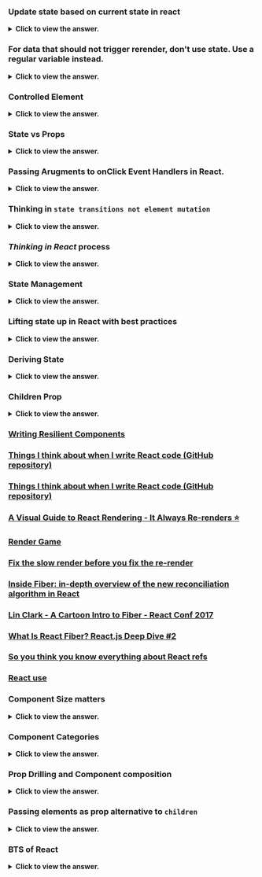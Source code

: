 ### Update state based on current state in react

<details>
  <summary> <b>Click to view the answer.</b> </summary>

- In React, when you need to update state based on the current state, it's recommended to use the functional form of setState() rather than relying on the previous state directly.

- This ensures that you're working with the most up-to-date state value and avoids potential issues related to asynchronous state updates.

**Here's an example to illustrate the potential issue:**

```javascript
import React, { useState } from "react";

function Counter() {
  const [count, setCount] = useState(0);

  const incrementCount = () => {
    setCount(count + 1); // Incorrect: Using count directly
  };

  const decrementCount = () => {
    setCount(count - 1); // Incorrect: Using count directly
  };

  return (
    <div>
      <h2>Count: {count}</h2>
      <button onClick={incrementCount}>Increment</button>
      <button onClick={decrementCount}>Decrement</button>
    </div>
  );
}

export default Counter;
```

- In this example, if the "Decrement" button is clicked multiple times in quick succession, React might batch the state updates, and `count` might not reflect the latest state value.

- As a result, you might not get the expected behavior of decrementing the count by 1 each time.

- To ensure that you're working with the most up-to-date state value, _it's best practice to use the functional form of `setState()` and rely on the previous state value provided as an argument to the updater function_:

```javascript
import React, { useState } from "react";

function Counter() {
  const [count, setCount] = useState(0);

  const incrementCount = () => {
    setCount((prevCount) => prevCount + 1); // Correct: Using functional form of setState
  };

  const decrementCount = () => {
    setCount((prevCount) => prevCount - 1); // Correct: Using functional form of setState
  };

  return (
    <div>
      <h2>Count: {count}</h2>
      <button onClick={incrementCount}>Increment</button>
      <button onClick={decrementCount}>Decrement</button>
    </div>
  );
}

export default Counter;
```

- Using the functional form of `setState()` ensures that you're always working with the most up-to-date state value, avoiding potential issues related to stale state or race conditions.

- It's a recommended best practice when updating state based on the current state value in React components.

</details>

### For data that should not trigger rerender, don't use state. Use a regular variable instead.

<details>
  <summary> <b>Click to view the answer.</b> </summary>

- When managing state in React, it's essential to differentiate between data that should trigger re-renders and data that should not.

- In React, changes to state or props typically trigger component re-renders, which can impact performance if unnecessary re-renders occur.

_Here's a breakdown of the concept:
_

1. **State vs. Regular Variables**:
   ![image](https://github.com/SanjeebLama/learning-in-public/assets/51410633/65edaaa6-ad20-48a0-9423-30cc07bd5db6)

   - State (managed via `useState` hook or `this.state` in class components) is used for data that influences the component's appearance or behavior and should trigger re-renders when updated.
   - Regular variables (declared using `let` or `const` outside the component function or class) are used for data that doesn't affect the component's rendering and doesn't need to trigger re-renders.

2. **Avoid Unnecessary Re-Renders**:

   - If data doesn't affect the component's rendering, there's no need to store it in state. Using state for such data can lead to unnecessary re-renders when that data changes, even if those changes don't impact the UI.
   - By using regular variables for non-rendering data, you can prevent unnecessary re-renders and optimize the performance of your React components.

3. **Example**:

   ```javascript
   import React from "react";

   function Counter() {
     // State for count, which affects the rendering
     const [count, setCount] = React.useState(0);

     // Regular variable for non-rendering data (does not trigger re-renders)
     const incrementAmount = 5;

     const incrementCount = () => {
       setCount((prevCount) => prevCount + incrementAmount);
     };

     return (
       <div>
         <h2>Count: {count}</h2>
         <button onClick={incrementCount}>Increment</button>
       </div>
     );
   }

   export default Counter;
   ```

- In this example, `count` is stored in state because it affects the rendering of the `Counter` component.
- However, `incrementAmount` is a regular variable because it doesn't influence the component's appearance or behavior and doesn't need to trigger re-renders.
- By using a regular variable for `incrementAmount`, we avoid unnecessary re-renders caused by changes to this value.

</details>

### Controlled Element

<details>
  <summary> <b>Click to view the answer.</b> </summary>

- Controlled components in React are form elements whose values are controlled by _React state_.

- This means that the value of the input element is controlled by React's state, and any changes to the input value are handled by updating the state.

- Controlled components offer a powerful way to manage form data and ensure that the state and UI remain synchronized.

**Here's an example of how to create a controlled component in React and some best practices to follow:**

```jsx
import React, { useState } from "react";

function ControlledForm() {
  // Initialize state for form input
  const [formData, setFormData] = useState({
    username: "",
    email: "",
  });

  // Event handler for input changes
  const handleChange = (event) => {
    // Update state with new input value
    setFormData({
      ...formData,
      [event.target.name]: event.target.value,
    });
  };

  // Event handler for form submission
  const handleSubmit = (event) => {
    event.preventDefault();
    // Handle form submission with current form data
    console.log("Form submitted:", formData);
  };

  return (
    <form onSubmit={handleSubmit}>
      <label>
        Username:
        <input
          type="text"
          name="username"
          value={formData.username}
          onChange={handleChange}
        />
      </label>
      <br />
      <label>
        Email:
        <input
          type="email"
          name="email"
          value={formData.email}
          onChange={handleChange}
        />
      </label>
      <br />
      <button type="submit">Submit</button>
    </form>
  );
}

export default ControlledForm;
```

In this example:

- We use the `useState` hook to initialize state for the form input fields (`username` and `email`).
- Each input element has a `value` attribute that is set to the corresponding value from state (`formData.username` and `formData.email`).
- We define an `onChange` event handler (`handleChange`) that updates the state (`formData`) whenever the input value changes.
- The form has an `onSubmit` event handler (`handleSubmit`) that prevents the default form submission behavior and logs the current form data to the console.
- By following these best practices, we ensure that the form elements are controlled by React state, and any changes to the input values are handled and reflected in the state. This helps maintain a single source of truth for the form data and ensures that the UI remains synchronized with the state. Additionally, we handle form submission in a controlled manner, enabling validation, error handling, and other logic as needed.

</details>

### State vs Props

<details>
  <summary> <b>Click to view the answer.</b> </summary>

> Updating state causes component to re-render and Receiving new props causes the component to re-render, usually when the parent's state has been updated.

| Aspect             | Props                                                                                 | State                                                                                                                                    |
| ------------------ | ------------------------------------------------------------------------------------- | ---------------------------------------------------------------------------------------------------------------------------------------- |
| **Definition**     | External data passed into a component.                                                | Internal data managed by a component.                                                                                                    |
| **Scope**          | Received from parent component.                                                       | Local to the component where it is declared.                                                                                             |
| **Mutability**     | Immutable. Cannot be modified by the component receiving them.                        | Mutable. Can be updated using setState() in functional components or this.setState() in class components.                                |
| **Initialization** | Provided by the parent component when the child component is rendered.                | Initialized internally within the component, typically using useState() hook in functional components or this.state in class components. |
| **Usage**          | Mainly used for passing data from parent to child components.                         | Used for managing dynamic data within a component, such as user input, UI state, or data fetched from APIs.                              |
| **Updating**       | Changes in props trigger re-renders in the component receiving them.                  | Changes in state trigger re-renders in the component where it is declared.                                                               |
| **Access**         | Accessed via props object in functional components or this.props in class components. | Accessed directly within the component using useState hook or this.state in class components.                                            |

This table summarizes the key differences between props and state in React, including their definitions, scope, mutability, initialization, usage, updating behavior, and access methods. Understanding these differences is essential for effective React component development.

</details>

### Passing Arugments to onClick Event Handlers in React.

<details>
  <summary> <b>Click to view the answer.</b> </summary>

- Using `onClick={() => handleCardClick(card.id)}` is a common pattern in React when you need to pass arguments to event handler functions.

- This approach ensures that the `handleCardClick` function is called with the correct `card.id` when the `onClick` event occurs.

- _However, directly passing `handleCardClick(card.id)` like `onClick={handleCardClick(card.id)}` will not work as expected._ Here's why:

1. **Function Invocation vs. Function Reference**:

   - In React, event handlers like `onClick` expect a function reference rather than the result of a function call.
   - When you use `onClick={handleCardClick(card.id)}`, you're actually invoking `handleCardClick` immediately during the rendering phase, rather than waiting for the click event.
   - This means that `handleCardClick(card.id)` will be executed when the component renders, not when the user clicks the card.

<details>
  <summary> <b>Function invocation and function reference meaning</b> </summary>

Function invocation and function reference are concepts in programming, particularly in JavaScript, that relate to _how functions are called or used_.

1. **Function Invocation**:

   - Function invocation refers to the act of calling or executing a function to perform a specific task.
   - When a function is invoked, its code block is executed, and any parameters passed to the function are evaluated.
   - In JavaScript, function invocation typically involves using parentheses `()` after the function name, along with any arguments passed inside the parentheses.
   - Example:

     ```javascript
     function sayHello(name) {
       console.log(`Hello, ${name}!`);
     }

     sayHello("John"); // Function invocation: Calling the sayHello function with the argument "John"
     ```

2. **Function Reference**:

   - Function reference refers to a value that points to the location in memory where a function is stored.
   - In JavaScript, functions are first-class citizens, which means they can be assigned to variables, passed as arguments to other functions, and returned from other functions.
   - A function reference is essentially a variable that holds a reference to a function, allowing you to call the function later by using the variable name followed by parentheses.
   - Example:

     ```javascript
     function sayHello(name) {
       console.log(`Hello, ${name}!`);
     }

     const helloFunction = sayHello; // Assigning the sayHello function to the helloFunction variable
     helloFunction("John"); // Function reference: Calling the function using the helloFunction variable
     ```

In summary, function invocation involves calling a function to execute its code, typically using parentheses, while function reference involves storing a reference to a function in a variable, which can then be used to call the function later. Understanding these concepts is essential for effectively working with functions in JavaScript and other programming languages.

</details>

2. **Closure Over Variables**:
   - Using an arrow function in the `onClick` attribute (`onClick={() => handleCardClick(card.id)}`) creates a closure over the `card.id` variable, ensuring that the correct `card.id` is captured and passed to the `handleCardClick` function when the click event occurs.
   - This approach delays the execution of `handleCardClick` until the click event happens, ensuring that the correct `card.id` is used.

In summary, using `onClick={() => handleCardClick(card.id)}` ensures that `handleCardClick` is called with the correct `card.id` when the card is clicked, while directly passing `handleCardClick(card.id)` would execute the function immediately and not wait for the click event.

</details>

### Thinking in `state transitions not element mutation`

<details>
  <summary> <b>Click to view the answer.</b> </summary>

> "Thinking in state transitions, not element mutation" emphasizes the importance of managing state changes in React by updating state variables rather than directly mutating the DOM elements.

In short:

- **State Transitions**: Focus on updating React component state to reflect changes in the application's data or UI state.
- **Element Mutation**: Avoid directly manipulating or mutating DOM elements, as this can lead to inconsistent UI states and unpredictable behavior.

> By following this principle, you ensure that your React components remain predictable, maintainable, and easier to debug, as state changes are managed through React's state management mechanisms rather than direct DOM manipulation.

- Let's consider a simple example where we have a counter component in React.
- We'll explore the difference between thinking in state transitions and directly mutating elements.

1. **Thinking in State Transitions**:

```jsx
import React, { useState } from "react";

function Counter() {
  const [count, setCount] = useState(0);

  const incrementCount = () => {
    setCount((prevCount) => prevCount + 1);
  };

  return (
    <div>
      <p>Count: {count}</p>
      <button onClick={incrementCount}>Increment</button>
    </div>
  );
}

export default Counter;
```

In this example:

- We use `useState` to manage the state of the counter.
- When the "Increment" button is clicked, the `incrementCount` function is called, which updates the state by incrementing the count value using the `setCount` function.
- React re-renders the component with the updated count value, reflecting the state transition.

2. **Directly Mutating Elements**:

```jsx
import React, { useState } from "react";

function Counter() {
  let count = 0; // Initial count value

  const incrementCount = () => {
    count++; // Directly mutating the count variable
    // This will NOT trigger a re-render in React
    document.getElementById("count").innerText = count; // Directly mutating the DOM element
  };

  return (
    <div>
      <p>
        Count: <span id="count">0</span>
      </p>
      <button onClick={incrementCount}>Increment</button>
    </div>
  );
}

export default Counter;
```

In this example:

- We're directly mutating the `count` variable when the "Increment" button is clicked.
- We're also directly mutating the DOM element with the id "count" to update its text content.
- This approach directly manipulates state and DOM elements, bypassing React's state management mechanism.
- Directly mutating state variables and DOM elements like this can lead to inconsistencies, unexpected behavior, and can make the code harder to reason about and maintain.

In summary, thinking in state transitions involves updating React component state using state management functions like `setState` or hooks like `useState`, while avoiding direct mutation of state variables or DOM elements. This approach ensures that your React components remain predictable and maintainable, with state changes properly managed by React's reconciliation mechanism.

</details>

### _Thinking in React_ process

<details>
  <summary> <b>Click to view the answer.</b> </summary>
"_Thinking in React_" is a process that emphasizes understanding and approaching UI development in React.js by breaking it down into several steps:

![image](https://github.com/SanjeebLama/learning-in-public/assets/51410633/d7093037-d76b-463a-869b-6494b1a982d8)

1. **Start with a Mock**: Begin by visualizing the UI design or sketching it out to understand the components needed and their interactions.

2. **Identify Components**: Break down the UI into reusable components based on their responsibilities and functionalities.

3. **Build a Static Version**: Create a static version of the UI with React components but without any interactivity or state management. This helps establish the component hierarchy and structure.

4. **Identify the Minimal (but complete) Representation of UI State**: Determine the minimal set of state that your app needs to render the UI correctly. This includes identifying the data that should be stored in state and passed down as props.

5. **Define the Data Flow**: Understand how data flows through the components hierarchy and how state is managed. Decide which components should hold state and where it should be passed down via props.

6. **Add Interactivity**: Introduce interactivity by adding event handlers, state management, and data flow mechanisms to make the UI dynamic and responsive.

7. **Test Components Independently**: Test each component in isolation to ensure it behaves as expected and is reusable.

8. **Refactor and Optimize**: Refactor the code, optimize performance, and improve maintainability by removing duplicate code and optimizing rendering.

By following the "Thinking in React" process, developers can effectively design, develop, and maintain React applications, resulting in more scalable, modular, and maintainable codebases.

</details>

### State Management

<details>
  <summary> <b>Click to view the answer.</b> </summary>

- State management in React refers to the management and manipulation of the state data within a React application. _deciding when to create pieces of state, what types of state are necessary, where to place each piece of state, and how data flows through app_

- State represents the current condition or data of a component and can be altered over time in response to user actions, server responses, or other events.

- Proper state management is crucial for building complex and interactive user interfaces while maintaining code organization, performance, and scalability.

**Let's use a simpler analogy:** managing a smart home with different rooms and appliances.\*\*\*\*

1. **Smart Home (React Application)**:

   - Imagine your React application as a smart home system that you control from a central hub.
   - The smart home system oversees the entire house, just like your React application manages all its components.

2. **Rooms and Appliances (Components)**:

   - Each room in your house represents a React component. For example, you might have a living room, kitchen, bedroom, and bathroom.
   - Within each room, you have different appliances such as lights, TVs, thermostats, and speakers. These appliances represent individual components within the React application.

3. **States of Appliances (State)**:

   - The state of an appliance represents its current condition or setting. For example, the state of a light bulb could be either on or off, and the state of a thermostat could be the desired temperature.
   - Just like in React, the state of an appliance (component) determines how it behaves and appears.

4. **Defining State and Passing Props**:

   - Each appliance (component) may have its own state. For example, the light bulb component would have state to track whether it's on or off.
   - State should be defined at the lowest level necessary. For instance, the light bulb component should manage its own state for its on/off status.
   - If information needs to be shared among multiple components (e.g., the current temperature set by the thermostat), it should be lifted up to a common ancestor component and passed down as props.
   - For example, the thermostat component might pass the current temperature setting down to the individual room components.

5. **Creating Subcomponents**:
   - If a room or appliance becomes too complex or contains multiple functionalities, consider breaking it down into smaller subcomponents.
   - For instance, the TV in the living room might have subcomponents for volume control, channel selection, and power.
   - Subcomponents help modularize your application, making it easier to manage and maintain.

- In summary, managing state in a React application can be compared to managing a smart home with different rooms and appliances.

- Each room and appliance represents a component, with its own state determining its behavior.

- State should be defined at the appropriate level and shared as needed using props, and subcomponents can be created to break down complex components into smaller, more manageable parts.

**Some best practices for state management in React:**

1. **Use Local Component State**: For managing state that is local to a specific component and doesn't need to be shared with other components, use React's built-in state management with the `useState` hook or `setState` method in class components.

2. **Avoid Excessive State**: Keep the amount of state within your components minimal and focused. Avoid storing unnecessary data in state that doesn't directly affect the component's rendering or behavior.

3. **Lift State Up**: When multiple components need access to the same state or need to synchronize their state, consider lifting the state up to a common ancestor component. This promotes data sharing and avoids prop drilling.

4. **Use Context API**: React's Context API allows you to share state across multiple components without explicitly passing props through every level of the component tree. It's useful for managing global or application-level state.

5. **Consider State Management Libraries**: For complex state management needs, consider using external state management libraries like Redux, MobX, or Recoil. These libraries provide centralized state management solutions with features like time-travel debugging, middleware support, and more.

6. **Normalize State Shape**: Organize your state data in a normalized shape, especially when dealing with relational or nested data structures. This helps in avoiding redundant data and simplifies state updates.

7. **Immutable Updates**: When updating state, always use immutable techniques to ensure that the original state remains unchanged. This helps prevent bugs related to state mutations and makes it easier to track state changes.

8. **Separation of Concerns**: Maintain a clear separation between UI state (component-level state) and application state (global state). UI state should be managed within individual components, while application state should be managed at a higher level, possibly using state management libraries.

9. **Optimize Rendering**: Minimize unnecessary re-renders by optimizing state updates and using techniques like memoization (with `React.memo` or `useMemo`) and shouldComponentUpdate (in class components) to prevent unnecessary rendering.

10. **Testing**: Write tests to verify the behavior of components and state management logic. Test both the initial rendering and state changes to ensure that components behave as expected under different scenarios.

By following these best practices, you can effectively manage state in your React applications, leading to cleaner, more maintainable code and better user experiences.

</details>

### Lifting state up in React with best practices

<details>
  <summary> <b>Click to view the answer.</b> </summary>

- Lifting state up in React is a technique used to manage shared state among multiple components by moving the state to a common ancestor component.

- This allows different child components to access and update the shared state as needed.

![image](https://github.com/SanjeebLama/learning-in-public/assets/51410633/cff06b00-f748-4199-8abf-596b53ee7bfe)

**Example**:

- Let's say we have a simple counter application with two buttons: one for incrementing the counter and one for decrementing it.

- We want both buttons to interact with the same counter value.

```tsx
import React, { useState } from "react";

function Counter() {
  const [count, setCount] = useState(0);

  const increment = () => {
    setCount(count + 1);
  };

  const decrement = () => {
    setCount(count - 1);
  };

  return (
    <div>
      <h2>Counter: {count}</h2>
      <button onClick={increment}>Increment</button>
      <button onClick={decrement}>Decrement</button>
    </div>
  );
}

export default Counter;
```

- In this example, the `count` state is managed within the `Counter` component.

- _However, what if we want to use the counter value in another component as well? We can lift the `count` state up to a common ancestor component and pass it down to the `Counter` component as a prop_.

```tsx
import React, { useState } from "react";
import Counter from "./Counter";

function App() {
  const [count, setCount] = useState(0);

  return (
    <div>
      <h1>Counter App</h1>
      <Counter count={count} setCount={setCount} />
      <p>Counter Value: {count}</p>
    </div>
  );
}

export default App;
```

- Now, the `App` component manages the `count` state, and it passes down both the `count` value and the `setCount` function as props to the `Counter` component.

- This way, both the `Counter` component and the `App` component can interact with the same counter value.

Here's how the `Counter` component would look like in TypeScript with JSX (`.tsx`):

```tsx
import React from "react";

interface CounterProps {
  count: number;
  setCount: React.Dispatch<React.SetStateAction<number>>;
}

const Counter: React.FC<CounterProps> = ({ count, setCount }) => {
  const increment = () => {
    setCount(count + 1);
  };

  const decrement = () => {
    setCount(count - 1);
  };

  return (
    <div>
      <h2>Counter: {count}</h2>
      <button onClick={increment}>Increment</button>
      <button onClick={decrement}>Decrement</button>
    </div>
  );
};

export default Counter;
```

- We define a TypeScript interface `CounterProps` to specify the props expected by the `Counter` component. It includes a `count` prop of type `number` and a `setCount` prop of type `React.Dispatch<React.SetStateAction<number>>`. This type is used to represent the function returned by `useState` that can update the `count` state.

- We declare the `Counter` component as a functional component (`React.FC`) that takes `CounterProps` as its props.

- Within the component, we use destructuring to access the `count` and `setCount` props.

- The `increment` and `decrement` functions update the `count` state using the `setCount` function.

**Importance and Best Practices**:

1. **Data Sharing**:

   - Lifting state up enables components to share data and communicate with each other.

   - This is especially useful when multiple components need access to the same data.

2. **Single Source of Truth**:

   - By lifting state up to a common ancestor component, you maintain a single source of truth for the shared state.

   - This helps prevent data inconsistencies and makes your application easier to understand and maintain.

3. **Flexibility**:

   - Lifting state up allows you to easily reorganize and refactor your components without having to rewrite state management logic.

   - It promotes a more flexible and scalable codebase.

4. **Performance**:

   - Lifting state up can also improve performance by reducing unnecessary re-renders of components lower in the component tree.

   - If a state value changes, only the components that depend on that state will re-render, rather than the entire subtree.

In summary, lifting state up is a powerful pattern in React that promotes data sharing, maintainability, flexibility, and performance in your applications. It's important to identify when to lift state up based on your application's requirements and to follow best practices to ensure clean and efficient code.

</details>

### Deriving State

<details>
  <summary> <b>Click to view the answer.</b> </summary>

![image](https://github.com/SanjeebLama/learning-in-public/assets/51410633/11aa226e-ce4f-45f0-91bd-3f17c8c0040a)

Deriving state in React involves calculating new state values based on existing state or props. It's essential to approach state derivation with care to ensure your components remain efficient, maintainable, and bug-free. Let's discuss some common pitfalls, best practices, and examples:

### Bad Practices:

1. **Direct Mutation of State**:

   - **Bad Code**:

     ```tsx
     const [count, setCount] = useState(0);

     // Increment count by 1 directly
     const handleIncrement = () => {
       count++; // Directly mutating state
       setCount(count);
     };
     ```

   - **Explanation**: Directly mutating state without using the `setCount` function can lead to unexpected behavior, as React may not detect the change and trigger a re-render.

2. **State Derivation Based on Outdated State**:

   - **Bad Code**:

     ```tsx
     const [count, setCount] = useState(0);

     // Increment count by 1 based on outdated state
     const handleIncrement = () => {
       setCount(count + 1); // Based on outdated state
     };
     ```

   - **Explanation**: When deriving new state based on existing state, always use the updater function form of `setState` to ensure you're working with the latest state value.

### Best Practices:

1. **Using Updater Function with useState**:

   - **Good Code**:

     ```tsx
     const [count, setCount] = useState(0);

     // Increment count by 1 using updater function
     const handleIncrement = () => {
       setCount((prevCount) => prevCount + 1);
     };
     ```

   - **Explanation**: Use the updater function provided by `useState` to derive new state based on the previous state. This ensures that you're always working with the latest state value.

2. **Memoization for Complex Derivations**:

   - **Good Code**:

     ```tsx
     const [data, setData] = useState(initialData);

     // Derive filteredData based on data using useMemo
     const filteredData = useMemo(() => {
       return data.filter((item) => item.isActive);
     }, [data]);
     ```

   - **Explanation**: For complex state derivations, consider using `useMemo` hook to memoize the derived value. This prevents unnecessary recalculations and improves performance, especially in components with frequent re-renders.

3. **Separation of Concerns**:

   - **Good Code**:

     ```tsx
     const [inputValue, setInputValue] = useState("");
     const [filteredData, setFilteredData] = useState([]);

     // Update inputValue based on user input
     const handleInputChange = (e: React.ChangeEvent<HTMLInputElement>) => {
       setInputValue(e.target.value);
     };

     // Derive filteredData based on inputValue
     useEffect(() => {
       const filtered = originalData.filter((item) =>
         item.name.includes(inputValue)
       );
       setFilteredData(filtered);
     }, [inputValue]);
     ```

   - **Explanation**: Separate state management concerns and derived state calculations into separate variables and functions. This improves code readability, maintainability, and debugging.

### Conclusion:

- When deriving state in React components, always ensure that you're following best practices to maintain code quality, performance, and reliability.

- Avoid direct mutation of state, use updater functions provided by `useState`, consider memoization for complex state derivations, and separate concerns for better code organization.

- By adhering to these practices, you can create React components that are efficient, robust, and easy to maintain.

</details>

### Children Prop

<details>
  <summary> <b>Click to view the answer.</b> </summary>

- In React, the `children` prop is a special prop that allows components to accept arbitrary JSX elements or components as children.

- _This allows for flexible and reusable component compositions._

- Here's an explanation, example code in TypeScript, and some best practices and use cases for using the `children` prop:

### Explanation:

- **Children Prop**: The `children` prop is a reserved prop in React that represents the content between the opening and closing tags of a component when it's used as a parent component.

- **Type**: The `children` prop can have various types, including JSX elements, React components, strings, numbers, arrays, or even functions.

- **Accessing Children**: Components can access and render the `children` prop just like any other prop.

- **Nested Components**: Components can have nested children, allowing for the creation of complex component hierarchies and layouts.

### Example Code in TypeScript:

```tsx
import React from "react";

interface CardProps {
  title: string;
  // Define children prop of type React.ReactNode
  children: React.ReactNode;
}

const Card: React.FC<CardProps> = ({ title, children }) => {
  return (
    <div className="card">
      <h2>{title}</h2>
      <div className="content">
        {/* Render the children prop */}
        {children}
      </div>
    </div>
  );
};

const App: React.FC = () => {
  return (
    <div className="app">
      {/* Using the Card component with children */}
      <Card title="Example Card">
        <p>This is some content inside the card.</p>
        <button>Click me</button>
      </Card>
    </div>
  );
};

export default App;
```

### Best Practices and Use Cases:

1. **Layout Components**:

   - Components like containers, panels, or wrappers often use the `children` prop to accept and render dynamic content. This allows for flexible layout compositions.

2. **Higher-Order Components (HOCs)**:

   - Higher-order components that enhance or modify their children components often use the `children` prop to wrap or inject additional functionality.

3. **Compound Components**:

   - Components that work together as a group or set (e.g., **tabs, accordions, modals**) often use the `children` prop to define their internal structure and behavior.

4. **Passing Content**:

   - The `children` prop is commonly used to pass content, such as text, buttons, or other components, into a parent component.

5. **Composition**:

   - Leveraging the `children` prop allows for component composition, enabling developers to create reusable building blocks for their UIs.

6. **Conditional Rendering**:

   - Components can conditionally render or manipulate their children based on props or internal state, providing dynamic behavior.

### Best Practices:

- **Type Safety**:

  -In TypeScript, it's a good practice to define the type of the `children` prop using `React.ReactNode` to ensure type safety and avoid unexpected errors.

- **Clarity**:

  - Provide clear documentation or examples of how the `children` prop should be used and what types of content are accepted.

- **Avoid Overuse**:

  - While the `children` prop offers flexibility, _avoid overusing it in favor of more explicit props when possible to maintain component clarity and readability._

- **Encapsulation**:
  - When passing children to components, consider encapsulating them within a dedicated component or element to maintain component encapsulation and separation of concerns.

By following these best practices and leveraging the `children` prop effectively, developers can create more flexible, reusable, and maintainable React components and applications.

</details>

### [Writing Resilient Components](https://overreacted.io/writing-resilient-components/?ref=jonas.io)

### [Things I think about when I write React code (GitHub repository)](https://github.com/mithi/react-philosophies?ref=jonas.io)

### [Things I think about when I write React code (GitHub repository)](https://github.com/mithi/react-philosophies?ref=jonas.io)

### [A Visual Guide to React Rendering - It Always Re-renders ⭐ ](https://alexsidorenko.com/blog/react-render-always-rerenders/?ref=jonas.io)

### [Render Game](https://alexsidorenko.com/render-game/)

### [Fix the slow render before you fix the re-render](https://kentcdodds.com/blog/fix-the-slow-render-before-you-fix-the-re-render)

### [Inside Fiber: in-depth overview of the new reconciliation algorithm in React](https://angularindepth.com/posts/1008/inside-fiber-in-depth-overview-of-the-new-reconciliation-algorithm-in-react)

### [Lin Clark - A Cartoon Intro to Fiber - React Conf 2017](https://www.youtube.com/watch?v=ZCuYPiUIONs)

### [What Is React Fiber? React.js Deep Dive #2](https://www.youtube.com/watch?v=0ympFIwQFJw)

### [So you think you know everything about React refs](https://thoughtspile.github.io/2021/05/17/everything-about-react-refs/)

### [React use](https://github.com/streamich/react-use)

### Component Size matters

<details>
  <summary> <b>Click to view the answer.</b> </summary>

![image](https://github.com/SanjeebLama/learning-in-public/assets/51410633/404e7579-a606-466f-8035-62104a451619)

![image](https://github.com/SanjeebLama/learning-in-public/assets/51410633/929e7f0e-a93c-46e7-bb0d-d00867acb04c)

- Be aware that creating a new component creates a new abstraction. Abstractions
  have a cost, because more abstractions require more mental energy to switch back
  and forth between components. So try not to create new components too early
- Name a component according to what it does or what it displays. Don’t be afraid of
  using long component names
- Never declare a new component inside another component!
- Co-locate related components inside the same file. Don’t separate components into
  different files too early
- It’s completely normal that an app has components of many different sizes, including
  very small and huge ones

</details>

### Component Categories

<details>
  <summary> <b>Click to view the answer.</b> </summary>

Here's a brief explanation of each category:

1. **Stateless / Presentational Components**:

   - **Description**:
     These components focus solely on presenting UI elements based on the data they receive via props. They don't manage any state internally.
   - **Use Cases**:
     Displaying static content, rendering UI elements based on props, creating reusable UI components without logic or state management.

2. **Stateful Components**:

   - **Description**:
     Stateful components manage their own state using hooks (`useState`, `useReducer`) or by extending the `React.Component` class. They handle dynamic data, user interactions, and side effects.
   - **Use Cases**:
     Managing and updating dynamic data and UI states, handling user input and interactions, performing data fetching operations and side effects.

3. **Structural Components**:
   - **Description**:
     These components are responsible for organizing the layout and managing the flow of data and state between other components. They often don't have a significant UI presence but focus on structuring the application.
   - **Use Cases**:
     Defining layout structures like headers, footers, or sidebars, providing context providers or higher-order components for data sharing, handling routing and navigation in single-page applications.

</details>

### Prop Drilling and Component composition

<details>
  <summary> <b>Click to view the answer.</b> </summary>

// TODO: Add What is Component Composition image

**Prop drilling:**

```tsx
import { useState } from "react";

const tempMovieData = [
  {
    imdbID: "tt1375666",
    Title: "Inception",
    Year: "2010",
    Poster:
      "https://m.media-amazon.com/images/M/MV5BMjAxMzY3NjcxNF5BMl5BanBnXkFtZTcwNTI5OTM0Mw@@._V1_SX300.jpg",
  },
];

const tempWatchedData = [
  {
    imdbID: "tt1375666",
    Title: "Inception",
    Year: "2010",
    Poster:
      "https://m.media-amazon.com/images/M/MV5BMjAxMzY3NjcxNF5BMl5BanBnXkFtZTcwNTI5OTM0Mw@@._V1_SX300.jpg",
    runtime: 148,
    imdbRating: 8.8,
    userRating: 10,
  },
];

const average = (arr) =>
  arr.reduce((acc, cur, i, arr) => acc + cur / arr.length, 0);

export default function App() {
  const [query, setQuery] = useState("");
  const [movies, setMovies] = useState(tempMovieData);
  const [watched, setWatched] = useState(tempWatchedData);
  const [isOpen1, setIsOpen1] = useState(true);
  const [isOpen2, setIsOpen2] = useState(true);

  const avgImdbRating = average(watched.map((movie) => movie.imdbRating));
  const avgUserRating = average(watched.map((movie) => movie.userRating));
  const avgRuntime = average(watched.map((movie) => movie.runtime));

  return (
    <>
      <nav className="nav-bar">
        <div className="logo">
          <span role="img">🍿</span>
          <h1>usePopcorn</h1>
        </div>
        <input
          className="search"
          type="text"
          placeholder="Search movies..."
          value={query}
          onChange={(e) => setQuery(e.target.value)}
        />
        <p className="num-results">
          Found <strong>{movies.length}</strong> results
        </p>
      </nav>

      <main className="main">
        <div className="box">
          <button
            className="btn-toggle"
            onClick={() => setIsOpen1((open) => !open)}
          >
            {isOpen1 ? "–" : "+"}
          </button>
          {isOpen1 && (
            <ul className="list">
              {movies?.map((movie) => (
                <li key={movie.imdbID}>
                  <img src={movie.Poster} alt={`${movie.Title} poster`} />
                  <h3>{movie.Title}</h3>
                  <div>
                    <p>
                      <span>🗓</span>
                      <span>{movie.Year}</span>
                    </p>
                  </div>
                </li>
              ))}
            </ul>
          )}
        </div>

        <div className="box">
          <button
            className="btn-toggle"
            onClick={() => setIsOpen2((open) => !open)}
          >
            {isOpen2 ? "–" : "+"}
          </button>
          {isOpen2 && (
            <>
              <div className="summary">
                <h2>Movies you watched</h2>
                <div>
                  <p>
                    <span>#️⃣</span>
                    <span>{watched.length} movies</span>
                  </p>
                  <p>
                    <span>⭐️</span>
                    <span>{avgImdbRating}</span>
                  </p>
                  <p>
                    <span>🌟</span>
                    <span>{avgUserRating}</span>
                  </p>
                  <p>
                    <span>⏳</span>
                    <span>{avgRuntime} min</span>
                  </p>
                </div>
              </div>

              <ul className="list">
                {watched.map((movie) => (
                  <li key={movie.imdbID}>
                    <img src={movie.Poster} alt={`${movie.Title} poster`} />
                    <h3>{movie.Title}</h3>
                    <div>
                      <p>
                        <span>⭐️</span>
                        <span>{movie.imdbRating}</span>
                      </p>
                      <p>
                        <span>🌟</span>
                        <span>{movie.userRating}</span>
                      </p>
                      <p>
                        <span>⏳</span>
                        <span>{movie.runtime} min</span>
                      </p>
                    </div>
                  </li>
                ))}
              </ul>
            </>
          )}
        </div>
      </main>
    </>
  );
}
```

### Component Composition

```tsx
import { useState } from "react";

const tempMovieData = [
  {
    imdbID: "tt1375666",
    Title: "Inception",
    Year: "2010",
    Poster:
      "https://m.media-amazon.com/images/M/MV5BMjAxMzY3NjcxNF5BMl5BanBnXkFtZTcwNTI5OTM0Mw@@._V1_SX300.jpg",
  },
];

const tempWatchedData = [
  {
    imdbID: "tt1375666",
    Title: "Inception",
    Year: "2010",
    Poster:
      "https://m.media-amazon.com/images/M/MV5BMjAxMzY3NjcxNF5BMl5BanBnXkFtZTcwNTI5OTM0Mw@@._V1_SX300.jpg",
    runtime: 148,
    imdbRating: 8.8,
    userRating: 10,
  },
];

const average = (arr) =>
  arr.reduce((acc, cur, i, arr) => acc + cur / arr.length, 0);

export default function App() {
  const [movies, setMovies] = useState(tempMovieData);
  const [watched, setWatched] = useState(tempWatchedData);

  return (
    <>
      <NavBar>
        <Search />
        <NumResults movies={movies} />
      </NavBar>

      <Main>
        <Box>
          <MovieList movies={movies} />
        </Box>

        <Box>
          <WatchedSummary watched={watched} />
          <WatchedMoviesList watched={watched} />
        </Box>
      </Main>
    </>
  );
}

function NavBar({ children }) {
  return (
    <nav className="nav-bar">
      <Logo />
      {children}
    </nav>
  );
}

function Logo() {
  return (
    <div className="logo">
      <span role="img">🍿</span>
      <h1>usePopcorn</h1>
    </div>
  );
}

function Search() {
  const [query, setQuery] = useState("");

  return (
    <input
      className="search"
      type="text"
      placeholder="Search movies..."
      value={query}
      onChange={(e) => setQuery(e.target.value)}
    />
  );
}

function NumResults({ movies }) {
  return (
    <p className="num-results">
      Found <strong>{movies.length}</strong> results
    </p>
  );
}

function Main({ children }) {
  return <main className="main">{children}</main>;
}

function Box({ children }) {
  const [isOpen, setIsOpen] = useState(true);

  return (
    <div className="box">
      <button className="btn-toggle" onClick={() => setIsOpen((open) => !open)}>
        {isOpen ? "–" : "+"}
      </button>

      {isOpen && children}
    </div>
  );
}

function MovieList({ movies }) {
  return (
    <ul className="list">
      {movies?.map((movie) => (
        <Movie movie={movie} key={movie.imdbID} />
      ))}
    </ul>
  );
}

function Movie({ movie }) {
  return (
    <li>
      <img src={movie.Poster} alt={`${movie.Title} poster`} />
      <h3>{movie.Title}</h3>
      <div>
        <p>
          <span>🗓</span>
          <span>{movie.Year}</span>
        </p>
      </div>
    </li>
  );
}

function WatchedSummary({ watched }) {
  const avgImdbRating = average(watched.map((movie) => movie.imdbRating));
  const avgUserRating = average(watched.map((movie) => movie.userRating));
  const avgRuntime = average(watched.map((movie) => movie.runtime));

  return (
    <div className="summary">
      <h2>Movies you watched</h2>
      <div>
        <p>
          <span>#️⃣</span>
          <span>{watched.length} movies</span>
        </p>
        <p>
          <span>⭐️</span>
          <span>{avgImdbRating}</span>
        </p>
        <p>
          <span>🌟</span>
          <span>{avgUserRating}</span>
        </p>
        <p>
          <span>⏳</span>
          <span>{avgRuntime} min</span>
        </p>
      </div>
    </div>
  );
}

function WatchedMoviesList({ watched }) {
  return (
    <ul className="list">
      {watched.map((movie) => (
        <WatchedMovie movie={movie} key={movie.imdbID} />
      ))}
    </ul>
  );
}

function WatchedMovie({ movie }) {
  return (
    <li>
      <img src={movie.Poster} alt={`${movie.Title} poster`} />
      <h3>{movie.Title}</h3>
      <div>
        <p>
          <span>⭐️</span>
          <span>{movie.imdbRating}</span>
        </p>
        <p>
          <span>🌟</span>
          <span>{movie.userRating}</span>
        </p>
        <p>
          <span>⏳</span>
          <span>{movie.runtime} min</span>
        </p>
      </div>
    </li>
  );
}
```

</details>

### Passing elements as prop alternative to `children`

<details>
  <summary> <b>Click to view the answer.</b> </summary>

- In React, instead of using the `children` prop to pass JSX elements as children, you can explicitly define and pass elements as props to achieve more clarity and control over component composition.

- This approach is particularly useful when you want to pass specific elements to a component rather than relying on the `children` prop.

- Here's an explanation, example code in TypeScript (`.tsx`), and some best practices:

### Explanation:

- **Explicit Props**: Instead of relying on the `children` prop, you define explicit props in your component's interface or type definition to accept specific JSX elements.

- **Enhanced Clarity**: This approach provides enhanced clarity and readability, as it clearly indicates which elements are expected to be passed to the component.

- **Improved Type Safety**: By explicitly defining props for elements, you can ensure type safety and catch potential errors at compile time, especially when using TypeScript.

- **Flexibility**: It offers more flexibility and control over component composition, allowing you to pass different elements to achieve specific layouts or functionality.

### Example Code in TypeScript (`.tsx`):

```tsx
import React from "react";

interface CardProps {
  title: string;
  // Define explicit props for header and content
  header: React.ReactElement;
  content: React.ReactElement;
}

const Card: React.FC<CardProps> = ({ title, header, content }) => {
  return (
    <div className="card">
      {/* Render the header element */}
      <div className="header">{header}</div>
      <div className="content">
        {/* Render the content element */}
        {content}
      </div>
    </div>
  );
};

const App: React.FC = () => {
  return (
    <div className="app">
      {/* Pass specific elements as props to the Card component */}
      <Card
        title="Example Card"
        header={<h2>This is the header</h2>}
        content={<p>This is some content inside the card.</p>}
      />
    </div>
  );
};

export default App;
```

### Best Practices:

- **Explicit Props Naming**: Choose descriptive names for props that represent specific elements to enhance readability and maintainability.
- **Type Safety**: Utilize TypeScript or PropTypes to define the types of props for elements, ensuring type safety and catching potential errors early.
- **Encapsulation**: Consider encapsulating elements within dedicated components or variables before passing them as props to maintain component encapsulation and separation of concerns.
- **Component Composition**: Use this approach strategically for component composition, especially when you need to pass different elements to achieve specific layouts or functionality.

By following these best practices and utilizing explicit props for passing elements, you can enhance the clarity, type safety, and flexibility of your React components, leading to more maintainable and readable codebases.

`implicitly vs explicitly`

Here's a short comparison between passing the `children` prop implicitly and defining elements explicitly as props:

1. **Passing `children` Prop Implicitly**:

   - **Pros**:
     - Simplicity: It's straightforward to use and requires minimal setup. You can pass any JSX elements between the component's opening and closing tags without specifying additional props.
     - Conciseness: It reduces the need for defining explicit props, making the component usage more concise.
   - **Cons**:
     - Lack of Clarity: It can make the component usage less clear, as it's not immediately obvious what type of content should be passed as children.
     - Reduced Control: It provides less control over component composition and may lead to ambiguity regarding the structure of the component's content.

2. **Defining Elements Explicitly as Props**:
   - **Pros**:
     - Clarity: It offers enhanced clarity by explicitly defining props for specific elements, making it clear what type of content is expected.
     - Control: It provides more control over component composition, allowing you to specify exactly which elements should be passed as props.
     - Type Safety: It improves type safety, especially when using TypeScript, as you can define the types of props for elements, catching potential errors at compile time.
   - **Cons**:
     - Increased Boilerplate: It requires additional setup to define and pass explicit props, potentially leading to increased boilerplate code.
     - Slightly More Complex: It may be slightly more complex than using the `children` prop implicitly, especially for simple cases where the content structure is straightforward.

**Which One is Better?**:

- The choice between passing the `children` prop implicitly and defining elements explicitly as props depends on factors such as the complexity of the component, the desired level of clarity and control, and personal preference.
- For simple components or cases where flexibility and conciseness are more important, passing the `children` prop implicitly may be suitable.
- For more complex components or cases where clarity, control, and type safety are priorities, defining elements explicitly as props is generally better.

In summary, both approaches have their pros and cons, and the choice between them should be based on the specific requirements and preferences of your project.

</details>

### BTS of React

<details>
  <summary> <b>Click to view the answer.</b> </summary>

# TODO Add Image- how components are displayed on the screen

</details>
